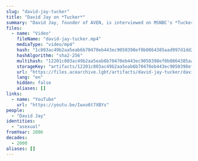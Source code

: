 ```yaml
---
slug: "david-jay-tucker"
title: "David Jay on *Tucker*"
summary: "David Jay, founder of AVEN, is interviewed on MSNBC's *Tucker*"
files:
  - name: "Video"
    fileName: "david-jay-tucker.mp4"
    mediaType: "video/mp4"
    hash: "1c803ac49b2aa5eab6b70470eb443ec9050398ef0b0864385aad997d1dd27d0f"
    hashAlgorithm: "sha2-256"
    multihash: "12201c803ac49b2aa5eab6b70470eb443ec9050398ef0b0864385aad997d1dd27d0f"
    storageKey: "artifacts/12201c803ac49b2aa5eab6b70470eb443ec9050398ef0b0864385aad997d1dd27d0f"
    url: "https://files.acearchive.lgbt/artifacts/david-jay-tucker/david-jay-tucker.mp4"
    lang: "en"
    hidden: false
    aliases: []
links:
  - name: "YouTube"
    url: "https://youtu.be/Iwxo6t7XBYs"
people:
  - "David Jay"
identities:
  - "asexual"
fromYear: 2006
decades:
  - 2000
aliases: []
---
```

